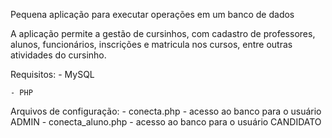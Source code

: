 Pequena aplicação para executar operações em um banco de dados

A aplicação permite a gestão de cursinhos, com cadastro de professores, alunos, funcionários, inscrições e matricula nos cursos, entre outras atividades do cursinho.

Requisitos: 
	- MySQL
	
	- PHP

Arquivos de configuração:
	 - conecta.php
	 	- acesso ao banco para o usuário ADMIN
	 - conecta_aluno.php
	 	- acesso ao banco para o usuário CANDIDATO




